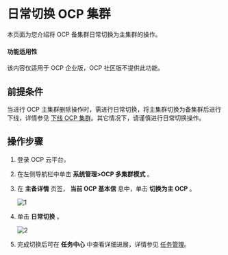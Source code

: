 日常切换 OCP 集群
================================

本页面为您介绍将 OCP 备集群日常切换为主集群的操作。

<main id="notice" type='notice'>
<h4>功能适用性</h4>
<p>该内容仅适用于 OCP 企业版，OCP 社区版不提供此功能。</p>
</main>

前提条件
-------------------------

当进行 OCP 主集群删除操作时，需进行日常切换，将主集群切换为备集群后进行下线，详情参见 [下线 OCP 集群](../300.ocp-multi-cluster-mode/800.remove-an-ocp-cluster.md)。其它情况下，请谨慎进行日常切换操作。

操作步骤
-------------------------

1. 登录 OCP 云平台。

2. 在左侧导航栏中单击 **系统管理\>OCP 多集群模式** 。

3. 在 **主备详情** 页签， **当前 OCP 基本信** 息中，单击 **切换为主 OCP** 。

   ![1](https://help-static-aliyun-doc.aliyuncs.com/assets/img/zh-CN/0800872261/p280235.png)

4. 单击 **日常切换** 。

   ![2](https://help-static-aliyun-doc.aliyuncs.com/assets/img/zh-CN/0800872261/p280219.png)

5. 完成切换后可在 **任务中心** 中查看详细进展，详情参见 [任务管理](../../1600.system-management-features/600.manage-tasks.md)。
